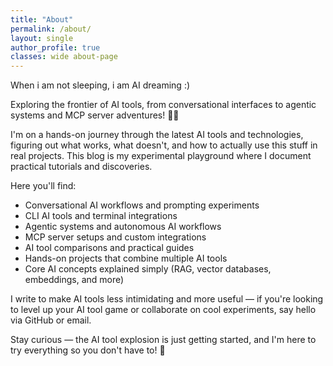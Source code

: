 ```yaml
---
title: "About"
permalink: /about/
layout: single
author_profile: true
classes: wide about-page
---
```


When i am not sleeping, i am AI dreaming :)

Exploring the frontier of AI tools, from conversational interfaces to agentic systems and MCP server adventures! 🤖✨

I'm on a hands-on journey through the latest AI tools and technologies, figuring out what works, what doesn't, and how to actually use this stuff in real projects. This blog is my experimental playground where I document practical tutorials and discoveries.

Here you'll find:

- Conversational AI workflows and prompting experiments
- CLI AI tools and terminal integrations
- Agentic systems and autonomous AI workflows
- MCP server setups and custom integrations
- AI tool comparisons and practical guides
- Hands-on projects that combine multiple AI tools
- Core AI concepts explained simply (RAG, vector databases, embeddings, and more)

I write to make AI tools less intimidating and more useful — if you're looking to level up your AI tool game or collaborate on cool experiments, say hello via GitHub or email.

Stay curious — the AI tool explosion is just getting started, and I'm here to try everything so you don't have to! 🚀
